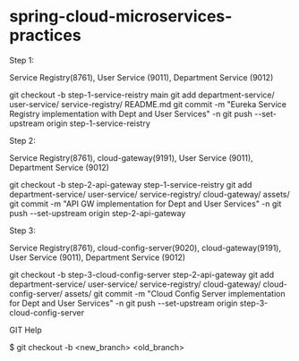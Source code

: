# spring-cloud-microservices-practices


Step 1: 

Service Registry(8761), 
User Service (9011), 
Department Service (9012)



git checkout -b step-1-service-reistry main
git add department-service/ user-service/ service-registry/ README.md
git commit -m "Eureka Service Registry implementation with Dept and User Services" -n
git push --set-upstream origin step-1-service-reistry


Step 2:

Service Registry(8761), cloud-gateway(9191), User Service (9011), Department Service (9012)

git checkout -b step-2-api-gateway step-1-service-reistry
git add department-service/ user-service/ service-registry/ cloud-gateway/ assets/
git commit -m "API GW implementation for Dept and User Services" -n
git push --set-upstream origin step-2-api-gateway


Step 3:

 Service Registry(8761), cloud-config-server(9020), cloud-gateway(9191), User Service (9011), Department Service (9012)

 git checkout -b step-3-cloud-config-server step-2-api-gateway
 git add department-service/ user-service/ service-registry/ cloud-gateway/ cloud-config-server/ assets/
 git commit -m "Cloud Config Server implementation for Dept and User Services" -n
 git push --set-upstream origin step-3-cloud-config-server


GIT Help

$ git checkout -b <new_branch> <old_branch>
